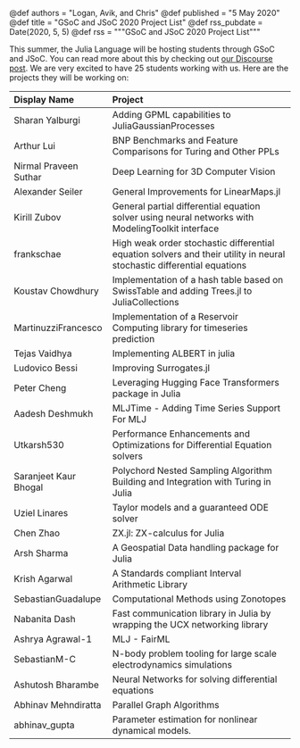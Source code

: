 @def authors = "Logan, Avik, and Chris"
@def published = "5 May 2020"
@def title = "GSoC and JSoC 2020 Project List"
@def rss_pubdate = Date(2020, 5, 5)
@def rss = """GSoC and JSoC 2020 Project List"""


This summer, the Julia Language will be hosting students through GSoC and JSoC. You can read more about this by checking out [our Discourse post](https://discourse.julialang.org/t/julia-seasons-of-contributions-to-supplement-gsoc-2020/38754). We are very excited to have 25 students working with us. Here are the projects they will be working on:

| Display Name   | Project   |
| :------------- | :---------|
| Sharan Yalburgi  | 	Adding GPML capabilities to JuliaGaussianProcesses |
| Arthur Lui      | BNP Benchmarks and Feature Comparisons for Turing and Other PPLs      |
| Nirmal Praveen Suthar | Deep Learning for 3D Computer Vision  |
| Alexander Seiler | General Improvements for LinearMaps.jl      |
| Kirill Zubov | General partial differential equation solver using neural networks with ModelingToolkit interface      |
| frankschae | High weak order stochastic differential equation solvers and their utility in neural stochastic differential equations     |
| Koustav Chowdhury | Implementation of a hash table based on SwissTable and adding Trees.jl to JuliaCollections      |
| MartinuzziFrancesco | Implementation of a Reservoir Computing library for timeseries prediction      |
| Tejas Vaidhya | Implementing ALBERT in julia      |
| Ludovico Bessi | Improving Surrogates.jl      |
| Peter Cheng | Leveraging Hugging Face Transformers package in Julia      |
| Aadesh Deshmukh | MLJTime - Adding Time Series Support For MLJ      |
| Utkarsh530 | Performance Enhancements and Optimizations for Differential Equation solvers      |
| Saranjeet Kaur Bhogal | Polychord Nested Sampling Algorithm Building and Integration with Turing in Julia      |
| Uziel Linares | Taylor models and a guaranteed ODE solver      |
| Chen Zhao | ZX.jl: ZX-calculus for Julia      |
| Arsh Sharma | A Geospatial Data handling package for Julia      |
| Krish Agarwal | A Standards compliant Interval Arithmetic Library      |
| SebastianGuadalupe | Computational Methods using Zonotopes      |
| Nabanita Dash | Fast communication library in Julia by wrapping the UCX networking library      |
| Ashrya Agrawal-1 | MLJ - FairML      |
| SebastianM-C | N-body problem tooling for large scale electrodynamics simulations      |
| Ashutosh Bharambe | Neural Networks for solving differential equations      |
| Abhinav Mehndiratta | Parallel Graph Algorithms      |
| abhinav_gupta | Parameter estimation for nonlinear dynamical models.      |
